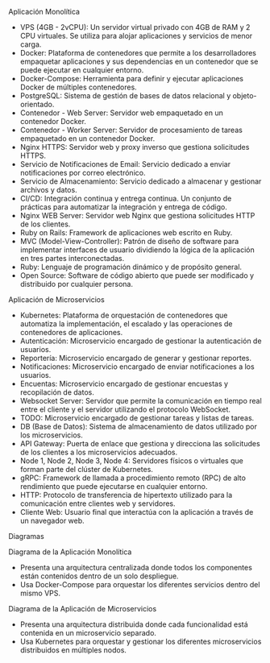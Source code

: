Aplicación Monolítica

-	VPS (4GB - 2vCPU): Un servidor virtual privado con 4GB de RAM y 2 CPU virtuales. Se utiliza para alojar aplicaciones y servicios de menor carga.
-	Docker: Plataforma de contenedores que permite a los desarrolladores empaquetar aplicaciones y sus dependencias en un contenedor que se puede ejecutar en cualquier entorno.
-	Docker-Compose: Herramienta para definir y ejecutar aplicaciones Docker de múltiples contenedores.
-	PostgreSQL: Sistema de gestión de bases de datos relacional y objeto-orientado.
-	Contenedor - Web Server: Servidor web empaquetado en un contenedor Docker.
-	Contenedor - Worker Server: Servidor de procesamiento de tareas empaquetado en un contenedor Docker.
-	Nginx HTTPS: Servidor web y proxy inverso que gestiona solicitudes HTTPS.
-	Servicio de Notificaciones de Email: Servicio dedicado a enviar notificaciones por correo electrónico.
-	Servicio de Almacenamiento: Servicio dedicado a almacenar y gestionar archivos y datos.
-	CI/CD: Integración continua y entrega continua. Un conjunto de prácticas para automatizar la integración y entrega de código.
-	Nginx WEB Server: Servidor web Nginx que gestiona solicitudes HTTP de los clientes.
-	Ruby on Rails: Framework de aplicaciones web escrito en Ruby.
-	MVC (Model-View-Controller): Patrón de diseño de software para implementar interfaces de usuario dividiendo la lógica de la aplicación en tres partes interconectadas.
-	Ruby: Lenguaje de programación dinámico y de propósito general.
-	Open Source: Software de código abierto que puede ser modificado y distribuido por cualquier persona.


Aplicación de Microservicios

-	Kubernetes: Plataforma de orquestación de contenedores que automatiza la implementación, el escalado y las operaciones de contenedores de aplicaciones.
-	Autenticación: Microservicio encargado de gestionar la autenticación de usuarios.
-	Reportería: Microservicio encargado de generar y gestionar reportes.
-	Notificaciones: Microservicio encargado de enviar notificaciones a los usuarios.
-	Encuentas: Microservicio encargado de gestionar encuestas y recopilación de datos.
-	Websocket Server: Servidor que permite la comunicación en tiempo real entre el cliente y el servidor utilizando el protocolo WebSocket.
-	TODO: Microservicio encargado de gestionar tareas y listas de tareas.
-	DB (Base de Datos): Sistema de almacenamiento de datos utilizado por los microservicios.
-	API Gateway: Puerta de enlace que gestiona y direcciona las solicitudes de los clientes a los microservicios adecuados.
-	Node 1, Node 2, Node 3, Node 4: Servidores físicos o virtuales que forman parte del clúster de Kubernetes.
-	gRPC: Framework de llamada a procedimiento remoto (RPC) de alto rendimiento que puede ejecutarse en cualquier entorno.
-	HTTP: Protocolo de transferencia de hipertexto utilizado para la comunicación entre clientes web y servidores.
-	Cliente Web: Usuario final que interactúa con la aplicación a través de un navegador web.

Diagramas

Diagrama de la Aplicación Monolítica

-   Presenta una arquitectura centralizada donde todos los componentes están contenidos dentro de un solo despliegue.
-   Usa Docker-Compose para orquestar los diferentes servicios dentro del mismo VPS.

Diagrama de la Aplicación de Microservicios

-   Presenta una arquitectura distribuida donde cada funcionalidad está contenida en un microservicio separado.
-   Usa Kubernetes para orquestar y gestionar los diferentes microservicios distribuidos en múltiples nodos.
